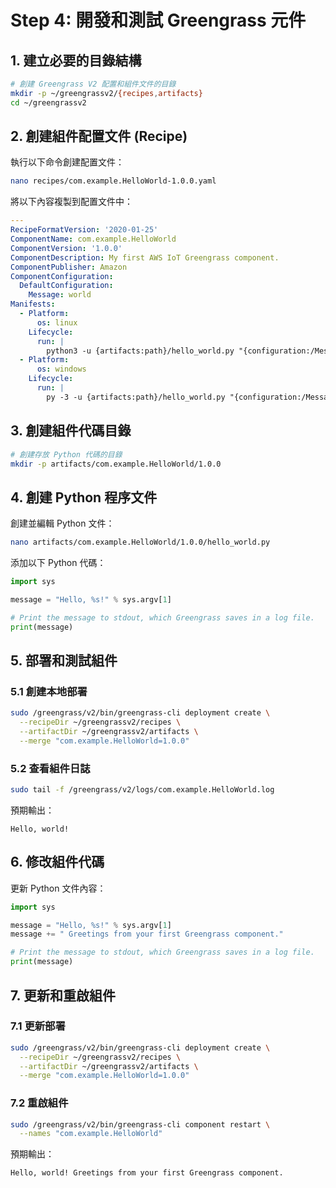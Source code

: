 # Step 4: 開發和測試 Greengrass 元件

## 1. 建立必要的目錄結構
```bash
# 創建 Greengrass V2 配置和組件文件的目錄
mkdir -p ~/greengrassv2/{recipes,artifacts}
cd ~/greengrassv2
```

## 2. 創建組件配置文件 (Recipe)
執行以下命令創建配置文件：
```bash
nano recipes/com.example.HelloWorld-1.0.0.yaml
```

將以下內容複製到配置文件中：
```yaml
---
RecipeFormatVersion: '2020-01-25'
ComponentName: com.example.HelloWorld
ComponentVersion: '1.0.0'
ComponentDescription: My first AWS IoT Greengrass component.
ComponentPublisher: Amazon
ComponentConfiguration:
  DefaultConfiguration:
    Message: world
Manifests:
  - Platform:
      os: linux
    Lifecycle:
      run: |
        python3 -u {artifacts:path}/hello_world.py "{configuration:/Message}"
  - Platform:
      os: windows
    Lifecycle:
      run: |
        py -3 -u {artifacts:path}/hello_world.py "{configuration:/Message}"
```

## 3. 創建組件代碼目錄
```bash
# 創建存放 Python 代碼的目錄
mkdir -p artifacts/com.example.HelloWorld/1.0.0
```

## 4. 創建 Python 程序文件
創建並編輯 Python 文件：
```bash
nano artifacts/com.example.HelloWorld/1.0.0/hello_world.py
```

添加以下 Python 代碼：
```python
import sys

message = "Hello, %s!" % sys.argv[1]

# Print the message to stdout, which Greengrass saves in a log file.
print(message)
```

## 5. 部署和測試組件

### 5.1 創建本地部署
```bash
sudo /greengrass/v2/bin/greengrass-cli deployment create \
  --recipeDir ~/greengrassv2/recipes \
  --artifactDir ~/greengrassv2/artifacts \
  --merge "com.example.HelloWorld=1.0.0"
```

### 5.2 查看組件日誌
```bash
sudo tail -f /greengrass/v2/logs/com.example.HelloWorld.log
```

預期輸出：
```
Hello, world!
```

## 6. 修改組件代碼
更新 Python 文件內容：
```python
import sys

message = "Hello, %s!" % sys.argv[1]
message += " Greetings from your first Greengrass component."

# Print the message to stdout, which Greengrass saves in a log file.
print(message)
```

## 7. 更新和重啟組件

### 7.1 更新部署
```bash
sudo /greengrass/v2/bin/greengrass-cli deployment create \
  --recipeDir ~/greengrassv2/recipes \
  --artifactDir ~/greengrassv2/artifacts \
  --merge "com.example.HelloWorld=1.0.0"
```

### 7.2 重啟組件
```bash
sudo /greengrass/v2/bin/greengrass-cli component restart \
  --names "com.example.HelloWorld"
```

預期輸出：
```
Hello, world! Greetings from your first Greengrass component.
```